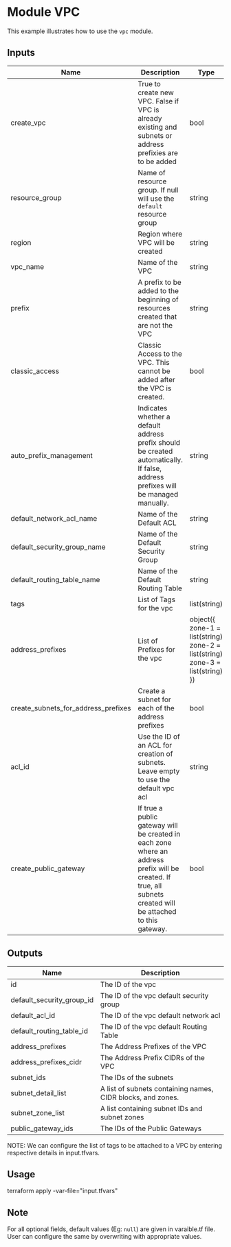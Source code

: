 # Module VPC

This example illustrates how to use the `vpc` module.

<!-- BEGINNING OF PRE-COMMIT-TERRAFORM DOCS HOOK -->

## Inputs

Name                                | Description                                                                                                                                                   | Type                                                                          | Default
----------------------------------- | ------------------------------------------------------------------------------------------------------------------------------------------------------------- | ----------------------------------------------------------------------------- | ---------------------------------------
create_vpc                          | True to create new VPC. False if VPC is already existing and subnets or address prefixies are to be added                                                     | bool                                                                          | true
resource_group                      | Name of resource group. If null will use the `default` resource group                                                                                         | string                                                                        | null
region                              | Region where VPC will be created                                                                                                                              | string                                                                        | us-south
vpc_name                            | Name of the VPC                                                                                                                                               | string                                                                        | 
prefix                              | A prefix to be added to the beginning of resources created that are not the VPC                                                                               | string                                                                        | default
classic_access                      | Classic Access to the VPC. This cannot be added after the VPC is created.                                                                                     | bool                                                                          | false
auto_prefix_management              | Indicates whether a default address prefix should be created automatically. If false, address prefixes will be managed manually.                              | string                                                                        | true
default_network_acl_name            | Name of the Default ACL                                                                                                                                       | string                                                                        | null
default_security_group_name         | Name of the Default Security Group                                                                                                                            | string                                                                        | null
default_routing_table_name          | Name of the Default Routing Table                                                                                                                             | string                                                                        | null
tags                                | List of Tags for the vpc                                                                                                                                      | list(string)                                                                  | []
address_prefixes                    | List of Prefixes for the vpc                                                                                                                                  | object({ zone-1 = list(string) zone-2 = list(string) zone-3 = list(string) }) | { zone-1 = [], zone-2 = [], zone-3 = []
create_subnets_for_address_prefixes | Create a subnet for each of the address prefixes                                                                                                              | bool                                                                          | false
acl_id                              | Use the ID of an ACL for creation of subnets. Leave empty to use the default vpc acl                                                                          | string                                                                        | 
create_public_gateway               | If true a public gateway will be created in each zone where an address prefix will be created. If true, all subnets created will be attached to this gateway. | bool                                                                          | false


## Outputs

Name                      | Description
------------------------- | -----------------------------------------------------------
id                        | The ID of the vpc
default_security_group_id | The ID of the vpc default security group
default_acl_id            | The ID of the vpc default network acl
default_routing_table_id  | The ID of the vpc default Routing Table
address_prefixes          | The Address Prefixes of the VPC
address_prefixes_cidr     | The Address Prefix CIDRs of the VPC
subnet_ids                | The IDs of the subnets
subnet_detail_list        | A list of subnets containing names, CIDR blocks, and zones.
subnet_zone_list          | A list containing subnet IDs and subnet zones
public_gateway_ids        | The IDs of the Public Gateways

<!-- END OF PRE-COMMIT-TERRAFORM DOCS HOOK -->

NOTE: We can configure the list of tags to be attached to a VPC by entering respective details in input.tfvars.

## Usage

terraform apply -var-file="input.tfvars"

## Note

For all optional fields, default values (Eg: `null`) are given in varaible.tf file. User can configure the same by overwriting with appropriate values.
